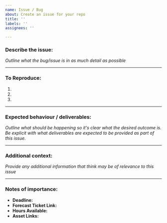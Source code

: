 ```yaml
---
name: Issue / Bug
about: Create an issue for your repo
title: ''
labels: ''
assignees: ''

---
```


### Describe the issue:
  
*Outline what the bug/issue is in as much detail as possible*  

---

### To Reproduce:
1.
2.
3.

---

### Expected behaviour / deliverables:

*Outline what should be happening so it's clear what the desired outcome is. Be explicit with what deliverables are expected to be provided as part of this issue.*  

---

### Additional context:

*Provide any additional information that think may be of relevance to this issue*  

---

### Notes of importance:

- **Deadline:**
- **Forecast Ticket Link:**
- **Hours Available:**
- **Asset Links:**
